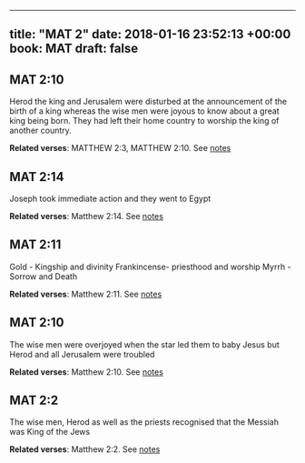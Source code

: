 
---
title: "MAT 2"
date: 2018-01-16 23:52:13 +00:00
book: MAT
draft: false
---

## MAT 2:10

Herod the king and Jerusalem were disturbed at the announcement of the birth of a king whereas the wise men were joyous to know about a great king being born. They had left their home country to worship the king of another country.

**Related verses**: MATTHEW 2:3, MATTHEW 2:10. See [notes](https://my.bible.com/notes/2814300255939191566)


## MAT 2:14

Joseph took immediate action and they went to Egypt

**Related verses**: Matthew 2:14. See [notes](https://my.bible.com/notes/2488880961476616282)


## MAT 2:11

Gold - Kingship and divinity
Frankincense- priesthood and worship
Myrrh - Sorrow and Death

**Related verses**: Matthew 2:11. See [notes](https://my.bible.com/notes/2488871948965896238)


## MAT 2:10

The wise men were overjoyed when the star led them to baby Jesus but Herod and all Jerusalem were troubled

**Related verses**: Matthew 2:10. See [notes](https://my.bible.com/notes/2488868743217405986)


## MAT 2:2

The wise men, Herod as well as the priests recognised that the Messiah was King of the Jews

**Related verses**: Matthew 2:2. See [notes](https://my.bible.com/notes/2488135291308335763)


